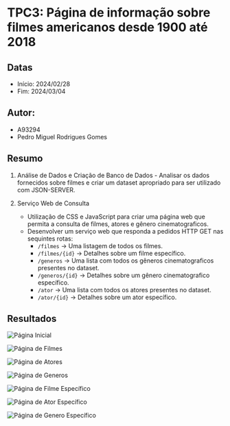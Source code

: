 # TPC3: Página de informação sobre filmes americanos desde 1900 até 2018

## Datas
- Início: 2024/02/28
- Fim: 2024/03/04

## Autor:
- A93294
- Pedro Miguel Rodrigues Gomes

## Resumo

1. Análise de Dados e Criação de Banco de Dados
        - Analisar os dados fornecidos sobre filmes e criar um dataset apropriado para ser utilizado com JSON-SERVER.

2. Serviço Web de Consulta
    - Utilização de CSS e JavaScript para criar uma página web que permita a consulta de filmes, atores e gênero cinematograficos.
    - Desenvolver um serviço web que responda a pedidos HTTP GET nas sequintes rotas:
        - `/filmes` -> Uma listagem de todos os filmes.
        - `/filmes/{id}` -> Detalhes sobre um filme específico.
        - `/generos` -> Uma lista com todos os gêneros cinematograficos presentes no dataset.
        - `/generos/{id}` -> Detalhes sobre um gênero cinematografico específico.
        - `/ator` -> Uma lista com todos os atores presentes no dataset.
        - `/ator/{id}` -> Detalhes sobre um ator específico.


## Resultados

![Página Inicial](https://mayorx.xyz/Media/EngWeb2024/tpc3/index.png)

![Página de Filmes](https://mayorx.xyz/Media/EngWeb2024/tpc3/filmes.png)

![Página de Atores](https://mayorx.xyz/Media/EngWeb2024/tpc3/atores.png)

![Página de Generos](https://mayorx.xyz/Media/EngWeb2024/tpc3/generos.png)

![Página de Filme Específico](https://mayorx.xyz/Media/EngWeb2024/tpc3/filme.png)

![Página de Ator Específico](https://mayorx.xyz/Media/EngWeb2024/tpc3/ator.png)

![Página de Genero Específico](https://mayorx.xyz/Media/EngWeb2024/tpc3/genero.png)
